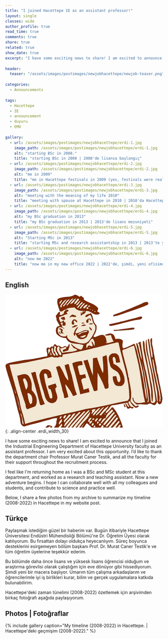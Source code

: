 ```yaml
---
title: "I joined Hacettepe IE as an assistant professor!"
layout: single
classes: wide
author_profile: true
read_time: true
comments: true
share: true
related: true
show_date: true
excerpt: "I have some exciting news to share! I am excited to announce that I joined the Industrial Engineering Department of Hacettepe University faculty as an assistant professor."

header:
  teaser: "/assets/images/postimages/newjobhacettepe/newjob-teaser.png"

categories:
  - Announcements

tags:
  - Hacettepe
  - IE
  - announcement
  - duyuru
  - EMU

gallery:
  - url: /assets/images/postimages/newjobhacettepe/erdi-1.jpg
    image_path: /assets/images/postimages/newjobhacettepe/erdi-1.jpg
    alt: "starting BSc in 2008."
    title: "starting BSc in 2008 | 2008'de lisansa başlangıç"
  - url: /assets/images/postimages/newjobhacettepe/erdi-2.jpg
    image_path: /assets/images/postimages/newjobhacettepe/erdi-2.jpg
    alt: "me in 2009"
    title: "me in Hacettepe festivals in 2009 (yes, festivals were real) | 2009 Hacettepe festivallerinde ben (evet, festivaller gerçekti)"
  - url: /assets/images/postimages/newjobhacettepe/erdi-3.jpg
    image_path: /assets/images/postimages/newjobhacettepe/erdi-3.jpg
    alt: "meeting with the meaning of my life 2010"
    title: "meeting with spouse at Hacettepe in 2010 | 2010'da Hacettepe'de hayat arkadaşım ile tanışmam"
  - url: /assets/images/postimages/newjobhacettepe/erdi-4.jpg
    image_path: /assets/images/postimages/newjobhacettepe/erdi-4.jpg
    alt: "my BSc graduation in 2013"
    title: "my BSc graduation in 2013 | 2013'de lisans mezuniyeti"
  - url: /assets/images/postimages/newjobhacettepe/erdi-5.jpg
    image_path: /assets/images/postimages/newjobhacettepe/erdi-5.jpg
    alt: "Starting MSc in 2013"
    title: "starting MSc and research assistantship in 2013 | 2013'te yüksek lisansa ve asistanlığa başlamam"
  - url: /assets/images/postimages/newjobhacettepe/erdi-6.jpg
    image_path: /assets/images/postimages/newjobhacettepe/erdi-6.jpg
    alt: "now me 2022"
    title: "now me in my new office 2022 | 2022'de, şimdi, yeni ofisimden ben "
---
```


## English

![kacd-temsili-foto](/assets/images/postimages/newjobhacettepe/bignews.png){: .align-center .erdi_width_30}

I have some exciting news to share! I am excited to announce that I joined the Industrial Engineering Department of Hacettepe University faculty as an assistant professor. I am very excited about this opportunity. I’d like to thank the department chair Professor Murat Caner Testik, and all the faculty for their support throughout the recruitment process.  

I feel like I'm returning home as I was a BSc and MSc student at this department, and worked as a research and teaching assistant. Now a new adventure begins. I hope I can collaborate well with all my colleagues and students, and contribute to science and practice well.

Below, I share a few photos from my archive to summarize my timeline (2008-2022) in Hacettepe in my website post.

## Türkçe
Paylaşmak istediğim güzel bir haberim var. Bugün itibariyle Hacettepe Üniversitesi Endüstri Mühendisliği Bölümü'ne Dr. Öğretim Üyesi olarak katılıyorum. Bu fırsattan dolayı oldukça heyecanlıyım. Süreç boyunca desteklerini esirgemeyen bölüm başkanı Prof. Dr. Murat Caner Testik'e ve tüm öğretim üyelerine teşekkür ederim.

Bu bölümde daha önce lisans ve yüksesk lisans öğrencisi olduğum ve araştırma görevlisi olarak çalıştığım için eve dönüyor gibi hissediyorum. Şimdi yeni bir macera başlıyor. Umarım tüm çalışma arkadaşlarım ve öğrencilerimle iyi iş birlikleri kurar, bilim ve gerçek uygulamalara katkıda bulunabilirim.

Hacettepe'deki zaman tünelimi (2008-2022) özetlemek için arşivimden birkaç fotoğrafı aşağıda paylaşıyorum.

## Photos | Fotoğraflar
{% include gallery caption="My timeline (2008-2022) in Hacettepe. | Hacettepe'deki geçmişim (2008-2022)." %}
